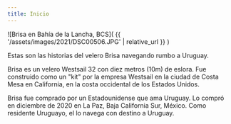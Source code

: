 ```yaml
---
title: Inicio
---
```

![Brisa en Bahía de la Lancha, BCS](
  {{ '/assets/images/2021/DSC00506.JPG' | relative_url }}
)

Estas son las historias del velero Brisa navegando rumbo a Uruguay.

Brisa es un velero Westsail 32 con diez metros (10m) de eslora.
Fue construido como un "kit" por la empresa Westsail en la ciudad de
Costa Mesa en California, en la costa occidental de los
Estados Unidos.

Brisa fue comprado por un Estadounidense que ama Uruguay.
Lo compró en diciembre de 2020 en La Paz, Baja California Sur, México.
Como residente
Uruguayo, el lo navega con destino a Uruguay.
